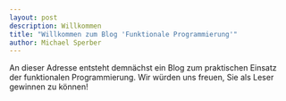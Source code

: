 ```yaml
---
layout: post
description: Willkommen
title: "Willkommen zum Blog 'Funktionale Programmierung'"
author: Michael Sperber
---
```


An dieser Adresse entsteht demnächst ein Blog zum praktischen Einsatz
der funktionalen Programmierung.  Wir würden uns freuen, Sie als Leser
gewinnen zu können!
